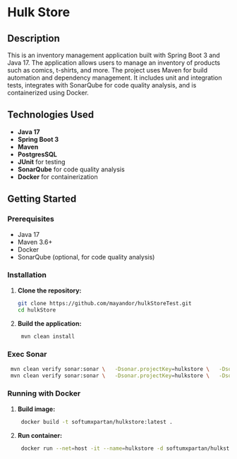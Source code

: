 # Hulk Store

## Description

This is an inventory management application built with Spring Boot 3 and Java 17. The application allows users to manage an inventory of products such as comics, t-shirts, and more. The project uses Maven for build automation and dependency management. It includes unit and integration tests, integrates with SonarQube for code quality analysis, and is containerized using Docker.

## Technologies Used

- **Java 17**
- **Spring Boot 3**
- **Maven**
- **PostgresSQL**
- **JUnit** for testing
- **SonarQube** for code quality analysis
- **Docker** for containerization

## Getting Started

### Prerequisites

- Java 17
- Maven 3.6+
- Docker
- SonarQube (optional, for code quality analysis)

### Installation

1. **Clone the repository:**

   ```bash
   git clone https://github.com/mayandor/hulkStoreTest.git
   cd hulkStore

2. **Build the application:**

   ```bash
    mvn clean install

### Exec Sonar

   ```bash
    mvn clean verify sonar:sonar \   -Dsonar.projectKey=hulkstore \   -Dsonar.projectName='hulkstore' \   -Dsonar.host.url=http://localhost:9000 \  -Dsonar.token=sqp_3f7a8d03b30913f4f87225a3144131de0e01acf0
    mvn clean verify sonar:sonar \   -Dsonar.projectKey=hulkstore \   -Dsonar.projectName='hulkstore' \   -Dsonar.host.url=http://localhost:9000 \   -Dsonar.token=sqp_5f2e784d8a683a9c806cfcbdc445db187a0c6384 \ -Dsonar.login=admin \ -Dsonar.password=123
```

### Running with Docker

1. **Build image:**
   ```bash
    docker build -t softumxpartan/hulkstore:latest .

2. **Run container:**
   ```bash
    docker run --net=host -it --name=hulkstore -d softumxpartan/hulkstore:latest

